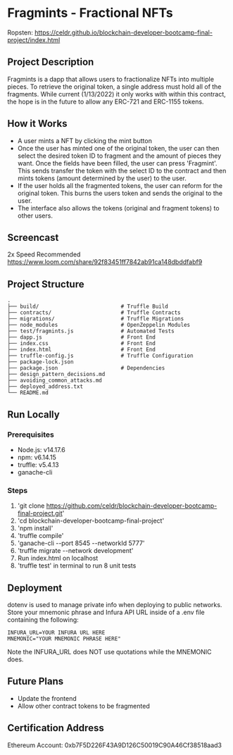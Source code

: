 # Fragmints - Fractional NFTs

Ropsten: <https://celdr.github.io/blockchain-developer-bootcamp-final-project/index.html>

## Project Description

Fragmints is a dapp that allows users to fractionalize NFTs into multiple pieces. To retrieve the original token, a single address must hold all of the fragments. While current (1/13/2022) it only works with within this contract, the hope is in the future to allow any ERC-721 and ERC-1155 tokens.

## How it Works

* A user mints a NFT by clicking the mint button
* Once the user has minted one of the original token, the user can then select the desired token ID to fragment and the amount of pieces they want. Once the fields have been filled, the user can press 'Fragmint'. This sends transfer the token with the select ID to the contract and then mints tokens (amount determined by the user) to the user.
* If the user holds all the fragmented tokens, the user can reform for the original token. This burns the users token and sends the original to the user.
* The interface also allows the tokens (original and fragment tokens) to other users. 

## Screencast

2x Speed Recommended  
<https://www.loom.com/share/92f83451ff7842ab91ca148dbddfabf9>

## Project Structure

```
.
├── build/                          # Truffle Build 
├── contracts/                      # Truffle Contracts 
├── migrations/                     # Truffle Migrations 
├── node_modules                    # OpenZeppelin Modules       
├── test/fragmints.js               # Automated Tests 
├── dapp.js                         # Front End
├── index.css                       # Front End
├── index.html                      # Front End
├── truffle-config.js               # Truffle Configuration
├── package-lock.json               
├── package.json                    # Dependencies
├── design_pattern_decisions.md     
├── avoiding_common_attacks.md      
├── deployed_address.txt
└── README.md
```

## Run Locally

### Prerequisites

* Node.js: v14.17.6
* npm: v6.14.15
* truffle: v5.4.13
* ganache-cli 

### Steps

1. 'git clone https://github.com/celdr/blockchain-developer-bootcamp-final-project.git'
2. 'cd blockchain-developer-bootcamp-final-project'
3. 'npm install'
4. 'truffle compile'
5. 'ganache-cli --port 8545 --networkId 5777'
6. 'truffle migrate --network development'
7. Run index.html on localhost
8. 'truffle test' in terminal to run 8 unit tests

## Deployment

dotenv is used to manage private info when deploying to public networks. Store your mnemonic phrase and Infura API URL inside of a .env file containing the following:

```
INFURA_URL=YOUR INFURA URL HERE
MNEMONIC="YOUR MNEMONIC PHRASE HERE"
```

Note the INFURA_URL does NOT use quotations while the MNEMONIC does.

## Future Plans

* Update the frontend
* Allow other contract tokens to be fragmented

## Certification Address

Ethereum Account: 0xb7F5D226F43A9D126C50019C90A46Cf38518aad3



